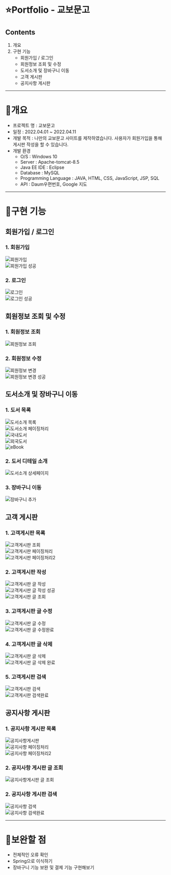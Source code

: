 ⭐️Portfolio - 교보문고
======================
## Contents
1. 개요
2. 구현 기능
   * 회원가입 / 로그인
   * 회원정보 조회 및 수정
   * 도서소개 및 장바구니 이동
   * 고객 게시판
   * 공지사항 게시판
* * *

📝개요
=======
* 프로젝트 명 : 교보문고
* 일정 : 2022.04.01 ~ 2022.04.11
* 개발 목적 : 나만의 교보문고 사이트를 제작하였습니다. 사용자가 회원가입을 통해 게시판 작성을 할 수 있습니다. 
* 개발 환경
  + O/S : Windows 10
  + Server : Apache-tomcat-8.5
  + Java EE IDE : Eclipse 
  + Database : MySQL
  + Programming Language : JAVA, HTML, CSS, JavaScript, JSP, SQL
  + API : Daum우편번호, Google 지도
* * *

📝구현 기능
=======
## 회원가입 / 로그인

### 1. 회원가입
<img alt="회원가입" src="https://user-images.githubusercontent.com/104838354/177475923-091936fe-7025-41a3-92f3-252e864fe380.png"><br>
<img alt="회원가입 성공" src="https://user-images.githubusercontent.com/104838354/177476226-5c68518f-321d-495e-aff9-9a5e7458ddd9.png"><br>

### 2. 로그인
<img alt="로그인" src="https://user-images.githubusercontent.com/104838354/177476400-ac8f14d9-f436-46a4-90d3-cfaa15769e56.png"><br>
<img alt="로그인 성공" src="https://user-images.githubusercontent.com/104838354/177476446-1890c4ca-1abf-458b-b95c-427f6bf7f220.png"><br>

## 회원정보 조회 및 수정

### 1. 회원정보 조회
<img alt="회원정보 조회" src="https://user-images.githubusercontent.com/104838354/177476529-a75f70c1-4770-4a85-ac33-7296b09ff7f2.png"><br>

### 2. 회원정보 수정
<img alt="회원정보 변경" src="https://user-images.githubusercontent.com/104838354/177476588-045903c3-a559-49ba-8b7c-1d537592f681.png"><br>
<img alt="회원정보 변경 성공" src="https://user-images.githubusercontent.com/104838354/177476621-3c0014f0-6546-4057-835e-56c15777dacc.png"><br>

## 도서소개 및 장바구니 이동

### 1. 도서 목록
<img alt="도서소개 목록" src="https://user-images.githubusercontent.com/104838354/177477195-3b68f67b-ff6d-45b7-8661-4ebb936ae869.png"><br>
<img alt="도서소개 페이징처리" src="https://user-images.githubusercontent.com/104838354/177477269-19c6027e-318e-4cbe-a5ed-2003fb8d1ba4.png"><br>
<img alt="국내도서" src="https://user-images.githubusercontent.com/104838354/177477317-b3d5491e-c771-4688-b5b5-c9ff55cf35cb.png"><br>
<img alt="외국도서" src="https://user-images.githubusercontent.com/104838354/177477368-f03fd4fc-19cf-4600-9823-8502fff8f7f6.png"><br>
<img alt="eBook" src="https://user-images.githubusercontent.com/104838354/177477533-456aa920-b11d-40e7-b5f5-95e61080433a.png"><br>

### 2. 도서 디테일 소개
<img alt="도서소개 상세페이지" src="https://user-images.githubusercontent.com/104838354/177477692-25d5abaa-2ba9-4c05-b0c9-a10a935d2ea9.png"><br>

### 3. 장바구니 이동
<img alt="장바구니 추가" src="https://user-images.githubusercontent.com/104838354/177478323-15e16483-ab26-4dd2-b5fa-15e6fc13d4f3.png"><br>

## 고객 게시판

### 1. 고객게시판 목록
<img alt="고객게시판 조회" src="https://user-images.githubusercontent.com/104838354/177478597-d5f8b617-9a55-40bd-b896-8412c2af65fc.png"><br>
<img alt="고객게시판 페이징처리" src="https://user-images.githubusercontent.com/104838354/177478748-02c7668c-3221-4144-b60f-d75495c0f417.png"><br>
<img alt="고객게시판 페이징처리2" src="https://user-images.githubusercontent.com/104838354/177478793-e0b14e05-e55a-43ed-a874-b672668e4940.png"><br>

### 2. 고객게시판 작성
<img alt="고객게시판 글 작성" src="https://user-images.githubusercontent.com/104838354/177481110-29504b2e-c9cb-4220-8ea8-bc022b48bc0e.png"><br>
<img alt="고객게시판 글 작성 성공" src="https://user-images.githubusercontent.com/104838354/177481164-6dfdf265-cc5b-4f12-b44d-9f13698e43f3.png"><br>
<img alt="고객게시판 글 조회" src="https://user-images.githubusercontent.com/104838354/177481045-bc5a9d9c-2844-46fe-8123-25583192494a.png"><br>

### 3. 고객게시판 글 수정
<img alt="고객게시판 글 수정" src="https://user-images.githubusercontent.com/104838354/177481211-4576f431-e841-49f7-b25d-7761a0b3fa7b.png"><br>
<img alt="고객게시판 글 수정완료" src="https://user-images.githubusercontent.com/104838354/177481261-16e1085f-20f1-4869-b7ef-7680e7fe80d4.png"><br>

### 4. 고객게시판 글 삭제
<img alt="고객게시판 글 삭제" src="https://user-images.githubusercontent.com/104838354/177481311-1eb2675b-5c48-4e0b-81b0-fd834e151881.png"><br>
<img alt="고객게시판 글 삭제 완료" src="https://user-images.githubusercontent.com/104838354/177481345-5bd406b5-0c8d-4fd2-8136-15d4fa1d264d.png"><br>

### 5. 고객게시판 검색
<img alt="고객게시판 검색" src="https://user-images.githubusercontent.com/104838354/177481396-3dec7693-c193-44d4-9b9f-d3a3348b030d.png"><br>
<img alt="고객게시판 검색완료" src="https://user-images.githubusercontent.com/104838354/177481450-dcd2a86a-8e78-4ef9-8ce8-ee5132826e9f.png"><br>

## 공지사항 게시판

### 1. 공지사항 게시판 목록
<img alt="공지사항게시판" src="https://user-images.githubusercontent.com/104838354/177482918-67447e7c-22e7-418b-979b-f7f10d300dfe.png"><br>
<img alt="공지사항 페이징처리" src="https://user-images.githubusercontent.com/104838354/177482987-6024db21-2d26-4ce4-ac2f-c1f89f7c3e40.png"><br>
<img alt="공지사항 페이징처리2" src="https://user-images.githubusercontent.com/104838354/177483019-976a1de7-8a01-43f0-8c51-f97a374af703.png"><br>

### 2. 공지사항 게시판 글 조회
<img alt="공지사항게시판 글 조회" src="https://user-images.githubusercontent.com/104838354/177483085-57d0ddaf-7153-4e77-baea-d1c7f7cf714a.png"><br>

### 2. 공지사항 게시판 검색
<img alt="공지사항 검색" src="https://user-images.githubusercontent.com/104838354/177483128-c69c4c6e-2b31-4fdd-b2d8-a5c2ffccecbc.png"><br>
<img alt="공지사항 검색완료" src="https://user-images.githubusercontent.com/104838354/177483180-8cd5efff-c222-42f0-b91b-0f81ef51efbb.png"><br>

---------------------------------------

📝보완할 점
=======
* 전체적인 오류 확인
* Spring으로 이식하기
* 장바구니 기능 보완 및 결제 기능 구현해보기

